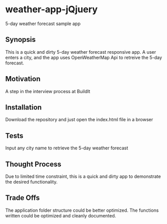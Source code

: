 # weather-app-jQjuery
5-day weather forecast sample app

## Synopsis

This is a quick and dirty 5-day weather forecast responsive app.  A user enters a city, and the app uses OpenWeatherMap Api to retreive the 5-day forecast.

## Motivation

A step in the interview process at BuildIt 

## Installation

Download the repository and just open the index.html file in a browser

## Tests

Input any city name to retrieve the 5-day weather forecast

## Thought Process
Due to limited time constraint, this is a quick and dirty app to demonstrate the desired functionality.  

## Trade Offs
The application folder structure could be better optimized.  The functions written could be optimized and cleanly documented.


